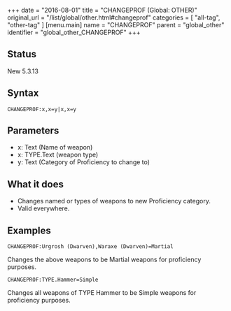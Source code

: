 +++
date = "2016-08-01"
title = "CHANGEPROF (Global: OTHER)"
original_url = "/list/global/other.html#changeprof"
categories = [ "all-tag", "other-tag" ]
[menu.main]
    name = "CHANGEPROF"
    parent = "global_other"
    identifier = "global_other_CHANGEPROF"
+++

## Status

New 5.3.13

## Syntax

`CHANGEPROF:x,x=y|x,x=y`

## Parameters

-   x: Text (Name of weapon)
-   x: TYPE.Text (weapon type)
-   y: Text (Category of Proficiency to change to)



What it does
------------

-   Changes named or types of weapons to new Proficiency category.
-   Valid everywhere.

Examples
--------

`CHANGEPROF:Urgrosh (Dwarven),Waraxe (Dwarven)=Martial`

Changes the above weapons to be Martial weapons for proficiency
purposes.

`CHANGEPROF:TYPE.Hammer=Simple`

Changes all weapons of TYPE Hammer to be Simple weapons for proficiency
purposes.

